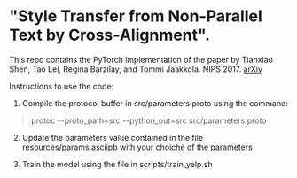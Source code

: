 # "Style Transfer from Non-Parallel Text by Cross-Alignment".

This repo contains the PyTorch implementation of the paper by Tianxiao Shen, Tao Lei, Regina Barzilay, and Tommi Jaakkola. NIPS 2017. [arXiv](https://arxiv.org/abs/1705.09655)

Instructions to use the code:

1. Compile the protocol buffer in src/parameters.proto using the command:
 
> protoc --proto_path=src --python_out=src src/parameters.proto

2. Update the parameters value contained in the file resources/params.asciipb with your choiche of the parameters

3. Train the model using the file in scripts/train_yelp.sh
